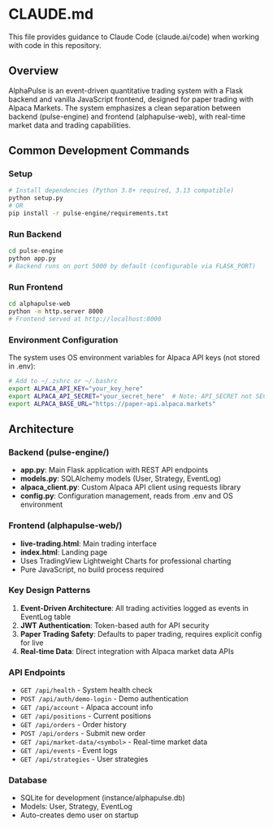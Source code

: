 # CLAUDE.md

This file provides guidance to Claude Code (claude.ai/code) when working with code in this repository.

## Overview

AlphaPulse is an event-driven quantitative trading system with a Flask backend and vanilla JavaScript frontend, designed for paper trading with Alpaca Markets. The system emphasizes a clean separation between backend (pulse-engine) and frontend (alphapulse-web), with real-time market data and trading capabilities.

## Common Development Commands

### Setup
```bash
# Install dependencies (Python 3.8+ required, 3.13 compatible)
python setup.py
# OR
pip install -r pulse-engine/requirements.txt
```

### Run Backend
```bash
cd pulse-engine
python app.py
# Backend runs on port 5000 by default (configurable via FLASK_PORT)
```

### Run Frontend
```bash
cd alphapulse-web
python -m http.server 8000
# Frontend served at http://localhost:8000
```

### Environment Configuration
The system uses OS environment variables for Alpaca API keys (not stored in .env):
```bash
# Add to ~/.zshrc or ~/.bashrc
export ALPACA_API_KEY="your_key_here"
export ALPACA_API_SECRET="your_secret_here"  # Note: API_SECRET not SECRET_KEY
export ALPACA_BASE_URL="https://paper-api.alpaca.markets"
```

## Architecture

### Backend (pulse-engine/)
- **app.py**: Main Flask application with REST API endpoints
- **models.py**: SQLAlchemy models (User, Strategy, EventLog)
- **alpaca_client.py**: Custom Alpaca API client using requests library
- **config.py**: Configuration management, reads from .env and OS environment

### Frontend (alphapulse-web/)
- **live-trading.html**: Main trading interface
- **index.html**: Landing page
- Uses TradingView Lightweight Charts for professional charting
- Pure JavaScript, no build process required

### Key Design Patterns
1. **Event-Driven Architecture**: All trading activities logged as events in EventLog table
2. **JWT Authentication**: Token-based auth for API security
3. **Paper Trading Safety**: Defaults to paper trading, requires explicit config for live
4. **Real-time Data**: Direct integration with Alpaca market data APIs

### API Endpoints
- `GET /api/health` - System health check
- `POST /api/auth/demo-login` - Demo authentication
- `GET /api/account` - Alpaca account info
- `GET /api/positions` - Current positions
- `GET /api/orders` - Order history
- `POST /api/orders` - Submit new order
- `GET /api/market-data/<symbol>` - Real-time market data
- `GET /api/events` - Event logs
- `GET /api/strategies` - User strategies

### Database
- SQLite for development (instance/alphapulse.db)
- Models: User, Strategy, EventLog
- Auto-creates demo user on startup